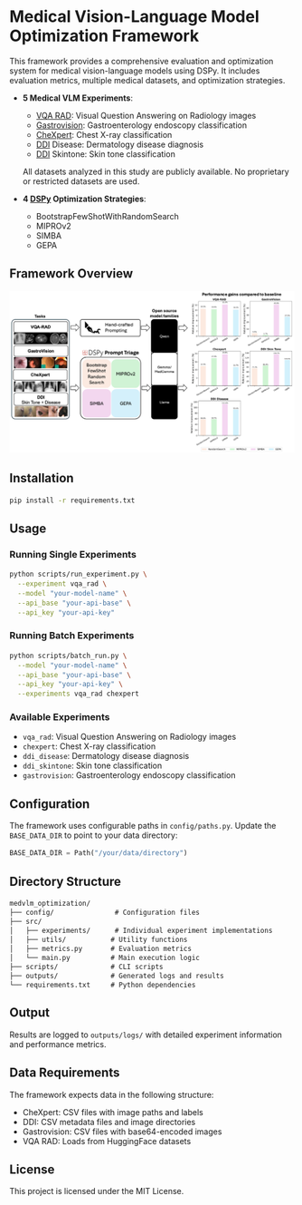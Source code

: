 # Medical Vision-Language Model Optimization Framework

This framework provides a comprehensive evaluation and optimization system for medical vision-language models using DSPy. It includes evaluation metrics, multiple medical datasets, and optimization strategies.


- **5 Medical VLM Experiments**:
  - [VQA RAD](https://huggingface.co/datasets/flaviagiammarino/vqa-rad): Visual Question Answering on Radiology images
  - [Gastrovision](https://github.com/DebeshJha/GastroVision): Gastroenterology endoscopy classification
  - [CheXpert](https://aimi.stanford.edu/datasets/chexpert-chest-x-rays): Chest X-ray classification
  - [DDI](https://ddi-dataset.github.io) Disease: Dermatology disease diagnosis
  - [DDI](https://ddi-dataset.github.io) Skintone: Skin tone classification

  All datasets analyzed in this study are publicly available. No proprietary or restricted datasets are used.


- **4 [DSPy](https://dspy.ai) Optimization Strategies**:
  - BootstrapFewShotWithRandomSearch
  - MIPROv2
  - SIMBA
  - GEPA

## Framework Overview

![Medical VLM Optimization Framework](docs/central_fig_visionDSPy.png)

## Installation

```bash
pip install -r requirements.txt
```

## Usage

### Running Single Experiments

```bash
python scripts/run_experiment.py \
  --experiment vqa_rad \
  --model "your-model-name" \
  --api_base "your-api-base" \
  --api_key "your-api-key"
```

### Running Batch Experiments

```bash
python scripts/batch_run.py \
  --model "your-model-name" \
  --api_base "your-api-base" \
  --api_key "your-api-key" \
  --experiments vqa_rad chexpert
```

### Available Experiments

- `vqa_rad`: Visual Question Answering on Radiology images
- `chexpert`: Chest X-ray classification
- `ddi_disease`: Dermatology disease diagnosis
- `ddi_skintone`: Skin tone classification
- `gastrovision`: Gastroenterology endoscopy classification

## Configuration

The framework uses configurable paths in `config/paths.py`. Update the `BASE_DATA_DIR` to point to your data directory:

```python
BASE_DATA_DIR = Path("/your/data/directory")
```

## Directory Structure

```
medvlm_optimization/
├── config/               # Configuration files
├── src/
│   ├── experiments/      # Individual experiment implementations
│   ├── utils/           # Utility functions
│   ├── metrics.py       # Evaluation metrics
│   └── main.py          # Main execution logic
├── scripts/             # CLI scripts
├── outputs/             # Generated logs and results
└── requirements.txt     # Python dependencies
```

## Output

Results are logged to `outputs/logs/` with detailed experiment information and performance metrics.

## Data Requirements

The framework expects data in the following structure:
- CheXpert: CSV files with image paths and labels
- DDI: CSV metadata files and image directories
- Gastrovision: CSV files with base64-encoded images
- VQA RAD: Loads from HuggingFace datasets


## License
This project is licensed under the MIT License.